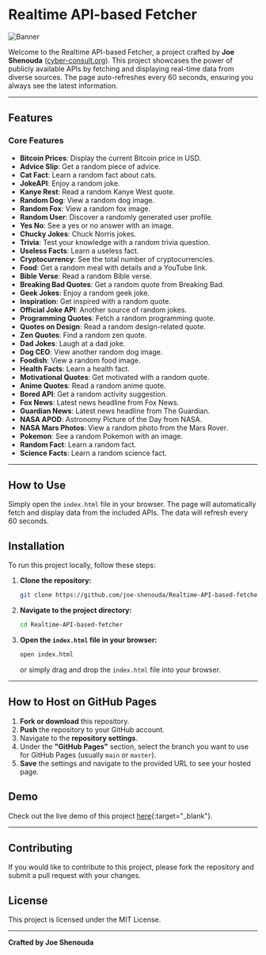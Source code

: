 # Realtime API-based Fetcher

![Banner](https://source.unsplash.com/random/800x200?technology)

Welcome to the Realtime API-based Fetcher, a project crafted by **Joe Shenouda** ([cyber-consult.org](http://cyber-consult.org)). This project showcases the power of publicly available APIs by fetching and displaying real-time data from diverse sources. The page auto-refreshes every 60 seconds, ensuring you always see the latest information.

---

## Features

### Core Features
- **Bitcoin Prices**: Display the current Bitcoin price in USD.
- **Advice Slip**: Get a random piece of advice.
- **Cat Fact**: Learn a random fact about cats.
- **JokeAPI**: Enjoy a random joke.
- **Kanye Rest**: Read a random Kanye West quote.
- **Random Dog**: View a random dog image.
- **Random Fox**: View a random fox image.
- **Random User**: Discover a randomly generated user profile.
- **Yes No**: See a yes or no answer with an image.
- **Chucky Jokes**: Chuck Norris jokes.
- **Trivia**: Test your knowledge with a random trivia question.
- **Useless Facts**: Learn a useless fact.
- **Cryptocurrency**: See the total number of cryptocurrencies.
- **Food**: Get a random meal with details and a YouTube link.
- **Bible Verse**: Read a random Bible verse.
- **Breaking Bad Quotes**: Get a random quote from Breaking Bad.
- **Geek Jokes**: Enjoy a random geek joke.
- **Inspiration**: Get inspired with a random quote.
- **Official Joke API**: Another source of random jokes.
- **Programming Quotes**: Fetch a random programming quote.
- **Quotes on Design**: Read a random design-related quote.
- **Zen Quotes**: Find a random zen quote.
- **Dad Jokes**: Laugh at a dad joke.
- **Dog CEO**: View another random dog image.
- **Foodish**: View a random food image.
- **Health Facts**: Learn a health fact.
- **Motivational Quotes**: Get motivated with a random quote.
- **Anime Quotes**: Read a random anime quote.
- **Bored API**: Get a random activity suggestion.
- **Fox News**: Latest news headline from Fox News.
- **Guardian News**: Latest news headline from The Guardian.
- **NASA APOD**: Astronomy Picture of the Day from NASA.
- **NASA Mars Photos**: View a random photo from the Mars Rover.
- **Pokemon**: See a random Pokemon with an image.
- **Random Fact**: Learn a random fact.
- **Science Facts**: Learn a random science fact.

---

## How to Use

Simply open the `index.html` file in your browser. The page will automatically fetch and display data from the included APIs. The data will refresh every 60 seconds.

## Installation

To run this project locally, follow these steps:

1. **Clone the repository:**
    ```sh
    git clone https://github.com/joe-shenouda/Realtime-API-based-fetcher.git
    ```

2. **Navigate to the project directory:**
    ```sh
    cd Realtime-API-based-fetcher
    ```

3. **Open the `index.html` file in your browser:**
    ```sh
    open index.html
    ```
    or simply drag and drop the `index.html` file into your browser.

---

## How to Host on GitHub Pages

1. **Fork or download** this repository.
2. **Push** the repository to your GitHub account.
3. Navigate to the **repository settings**.
4. Under the **"GitHub Pages"** section, select the branch you want to use for GitHub Pages (usually `main` or `master`).
5. **Save** the settings and navigate to the provided URL to see your hosted page.

## Demo

Check out the live demo of this project [here](https://joe-shenouda.github.io/Realtime-API-based-fetcher/){:target="_blank"}.

---

## Contributing

If you would like to contribute to this project, please fork the repository and submit a pull request with your changes.

## License

This project is licensed under the MIT License.

---

**Crafted by Joe Shenouda**
